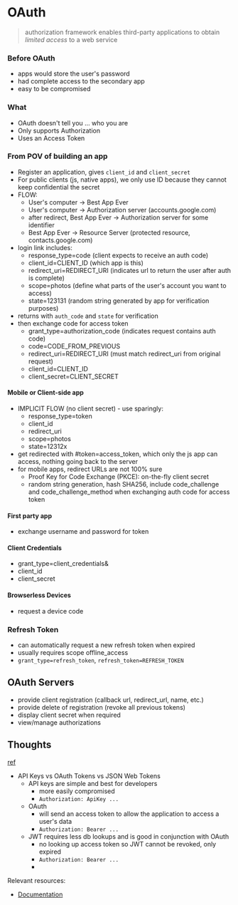 # OAuth

> authorization framework enables third-party applications to obtain *limited access* to a web service

### Before OAuth
* apps would store the user's password
* had complete access to the secondary app
* easy to be compromised

### What
* OAuth doesn't tell you ... who you are
* Only supports Authorization
* Uses an Access Token

### From POV of building an app
* Register an application, gives `client_id` and `client_secret`
* For public clients (js, native apps), we only use ID because they cannot keep confidential the secret
* FLOW:
    * User's computer -> Best App Ever
    * User's computer -> Authorization server (accounts.google.com)
    * after redirect, Best App Ever -> Authorization server for some identifier
    * Best App Ever -> Resource Server (protected resource, contacts.google.com)
* login link includes:
    * response_type=code (client expects to receive an auth code)
    * client_id=CLIENT_ID (which app is this)
    * redirect_uri=REDIRECT_URI (indicates url to return the user after auth is complete)
    * scope=photos (define what parts of the user's account you want to access)
    * state=123131 (random string generated by app for verification purposes)
* returns with `auth_code` and `state` for verification
* then exchange code for access token
    * grant_type=authorization_code (indicates request contains auth code)
    * code=CODE_FROM_PREVIOUS
    * redirect_uri=REDIRECT_URI (must match redirect_uri from original request)
    * client_id=CLIENT_ID
    * client_secret=CLIENT_SECRET

#### Mobile or Client-side app
* IMPLICIT FLOW (no client secret) - use sparingly:
    * response_type=token
    * client_id
    * redirect_uri
    * scope=photos
    * state=12312x
* get redirected with #token=access_token, which only the js app can access, nothing going back to the server
* for mobile apps, redirect URLs are not 100% sure
    * Proof Key for Code Exchange (PKCE): on-the-fly client secret
    * random string generation, hash SHA256, include code_challenge and code_challenge_method when exchanging auth code for access token

#### First party app
* exchange username and password for token

#### Client Credentials
* grant_type=client_credentials&
* client_id
* client_secret

#### Browserless Devices
* request a device code 

### Refresh Token
* can automatically request a new refresh token when expired
* usually requires scope offline_access
* `grant_type=refresh_token`, `refresh_token=REFRESH_TOKEN`

## OAuth Servers
* provide client registration (callback url, redirect_url, name, etc.)
* provide delete of registration (revoke all previous tokens)
* display client secret when required
* view/manage authorizations

## Thoughts
[ref](https://stackoverflow.com/questions/34784644/what-is-the-difference-between-oauth-based-and-token-based-authentication)
* API Keys vs OAuth Tokens vs JSON Web Tokens
    * API keys are simple and best for developers
        * more easily compromised
        * `Authorization: ApiKey ...`
    * OAuth
        * will send an access token to allow the application to access a user's data
        * `Authorization: Bearer ...`
    * JWT requires less db lookups and is good in conjunction with OAuth
        * no looking up access token so JWT cannot be revoked, only expired
        * `Authorization: Bearer ...`
        * 

Relevant resources:
* [Documentation](https://oauth.net/)